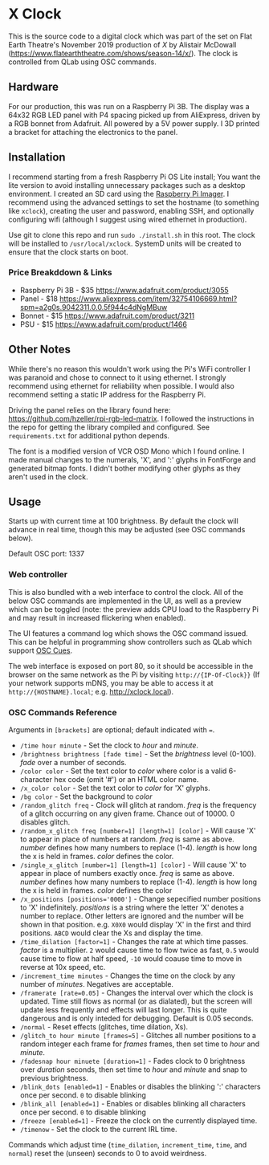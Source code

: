 # X Clock

This is the source code to a digital clock which was part of the set on Flat Earth Theatre's November 2019 production of *X* by Alistair McDowall (https://www.flatearththeatre.com/shows/season-14/x/). The clock is controlled from QLab using OSC commands.

## Hardware
For our production, this was run on a Raspberry Pi 3B. The display was a 64x32 RGB LED panel with P4 spacing picked up from AliExpress, driven by a RGB bonnet from Adafruit. All powered by a 5V power supply. I 3D printed a bracket for attaching the electronics to the panel.

## Installation
I recommend starting from a fresh Raspberry Pi OS Lite install; You want the lite version to avoid installing unnecessary packages such as a desktop environment. I created an SD card using the [Raspberry Pi Imager](https://www.raspberrypi.com/software/). I recommend using the advanced settings to set the hostname (to something like `xclock`), creating the user and password, enabling SSH, and optionally configuring wifi (although I suggest using wired ethernet in production).

Use git to clone this repo and run `sudo ./install.sh` in this root. The clock will be installed to `/usr/local/xclock`. SystemD units will be created to ensure that the clock starts on boot.

### Price Breakddown & Links
* Raspberry Pi 3B - $35 https://www.adafruit.com/product/3055
* Panel - $18 https://www.aliexpress.com/item/32754106669.html?spm=a2g0s.9042311.0.0.5f944c4dNgMBuw
* Bonnet - $15 https://www.adafruit.com/product/3211
* PSU - $15 https://www.adafruit.com/product/1466

## Other Notes
While there's no reason this wouldn't work using the Pi's WiFi controller I was paranoid and chose to connect to it using ethernet. I strongly recommend using ethernet for reliability when possible. I would also recommend setting a static IP address for the Raspberry Pi.

Driving the panel relies on the library found here: https://github.com/hzeller/rpi-rgb-led-matrix. I followed the instructions in the repo for getting the library compiled and configured. See `requirements.txt` for additional python depends.

The font is a modified version of VCR OSD Mono which I found online. I made manual changes to the numerals, 'X', and ':' glyphs in FontForge and generated bitmap fonts. I didn't bother modifying other glyphs as they aren't used in the clock.

## Usage
Starts up with current time at 100 brightness. By default the clock will advance in real time, though this may be adjusted (see OSC commands below).

Default OSC port: 1337

### Web controller
This is also bundled with a web interface to control the clock. All of the below OSC commands are implemented in the UI, as well as a preview which can be toggled (note: the preview adds CPU load to the Raspberry Pi and may result in increased flickering when enabled).

The UI features a command log which shows the OSC command issued. This can be helpful in programming show controllers such as QLab which support [OSC Cues](https://qlab.app/docs/v5/networking/network-cues/).

The web interface is exposed on port 80, so it should be accessible in the browser on the same network as the Pi by visiting `http://{IP-Of-Clock}}` (If your network supports mDNS, you may be able to access it at `http://{HOSTNAME}.local`; e.g. http://xclock.local).

### OSC Commands Reference

Arguments in `[brackets]` are optional; default indicated with `=`.

* `/time hour minute` - Set the clock to *hour* and *minute*.
* `/brightness brightness [fade time]` - Set the *brightness* level (0-100). *fade* over a number of seconds.
* `/color color` - Set the text color to *color* where color is a valid 6-character hex code (omit '#') or an HTML color name.
* `/x_color color` - Set the text color to *color* for 'X' glyphs.
* `/bg color` - Set the background to *color*
* `/random_glitch freq` - Clock will glitch at random. *freq* is the frequency of a glitch occurring on any given frame. Chance out of 10000. 0 disables glitch.
* `/random_x_glitch freq [number=1] [length=1] [color]` - Will cause 'X' to appear in place of numbers at random. *freq* is same as above. *number* defines how many numbers to replace (1-4). *length* is how long the x is held in frames. *color* defines the color.
* `/single_x_glitch [number=1] [length=1] [color]` - Will cause 'X' to appear in place of numbers exactly once. *freq* is same as above. *number* defines how many numbers to replace (1-4). *length* is how long the x is held in frames. *color* defines the color
* `/x_positions [positions='0000']` - Change sepecified number positions to 'X' indefinitely. *positions* is a string where the letter 'X' denotes a number to replace. Other letters are ignored and the number will be shown in that position. e.g. `X0X0` would display 'X' in the first and third positions. `ABCD` would clear the Xs and display the time.
* `/time_dilation [factor=1]` - Changes the rate at which time passes. *factor* is a multiplier. `2` would cause time to flow twice as fast, `0.5` would cause time to flow at half speed, `-10` would coause time to move in reverse at 10x speed, etc.
* `/increment_time minutes` - Changes the time on the clock by any number of *minutes*. Negatives are acceptable.
* `/framerate [rate=0.05]` - Changes the interval over which the clock is updated. Time still flows as normal (or as dialated), but the screen will update less frequently and effects will last longer. This is quite dangerous and is only inteded for debugging. Default is 0.05 seconds.
* `/normal` - Reset effects (glitches, time dilation, Xs).
* `/glitch_to hour minute [frames=5]` - Glitches all number positions to a random integer each frame for *frames* frames, then set time to *hour* and *minute*.
* `/fadesnap hour minuete [duration=1]` - Fades clock to 0 brightness over *duration* seconds, then set time to *hour* and *minute* and snap to previous brightness.
* `/blink_dots [enabled=1]` - Enables or disables the blinking ':' characters once per second. `0` to disable blinking
* `/blink_all [enabled=1]` - Enables or disables blinking all characters once per second. `0` to disable blinking
* `/freeze [enabled=1]` - Freeze the clock on the currently displayed time.
* `/timenow` - Set the clock to the current IRL time.

Commands which adjust time (`time_dilation`, `increment_time`, `time`, and `normal`) reset the (unseen) seconds to 0 to avoid weirdness.
